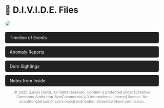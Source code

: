 <html lang="en">
<head>
  <meta charset="UTF-8">
  <meta name="viewport" content="width=device-width, initial-scale=1.0">
  <title>D.I.V.I.D.E. Wiki</title>
  
  <style>
    /* Make the links block-level elements to stack them vertically */
    a {
      display: block;           /* Make each link take a new line */
      margin-bottom: 10px;      /* Add space between the links */
      text-decoration: none;    /* Remove the underline from the links */
      color: white;             /* Make the text white */
      padding: 10px 15px;       /* Add padding around the text */
      background-color: #222;   /* Set a background color for the links */
      border-radius: 5px;       /* Round the corners of the links */
    }

    /* Hover effect: change background color when hovering over a link */
    a:hover {
      background-color: crimson; /* Set background color to crimson when hovered */
    }

    /* Style for the image */
    img {
      max-width: 100%;          /* Make sure the image is responsive */
      height: auto;             /* Maintain aspect ratio */
      border-radius: 8px;       /* Add some rounded corners to the image */
      margin-bottom: 20px;      /* Add space below the image */
    }
  </style>

</head>
<body>
  <h1>📁 D.I.V.I.D.E. Files</h1>

  <!-- Image from Twitter or your custom image -->
  <img src="https://pbs.twimg.com/media/Gqb7EnFXkAATO-R?format=jpg&name=medium" />

  <!-- Links to different pages -->
  <div>
    <a href="timeline.html">Timeline of Events</a>
    <a href="anomaly_reports.html">Anomaly Reports</a>
    <a href="doro_sightings.html">Doro Sightings</a>
    <a href="notes_from_inside.html">Notes from Inside</a>
  </div>





  
  <!-- Copyright notice at the bottom -->
  <p style="font-size: 12px; text-align: center; color: gray;">
    &copy; 2025 [Lucas Devil]. All rights reserved. Content is protected under [Creative Commons Attribution-NonCommercial 4.0 International License] license. No unauthorized use or commercial distribution allowed without permission.
  </p>
  
</body>
</html>
